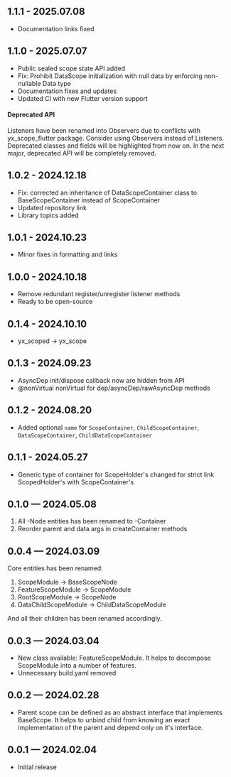 ## 1.1.1 - 2025.07.08

* Documentation links fixed

## 1.1.0 - 2025.07.07

* Public sealed scope state API added
* Fix: Prohibit DataScope initialization with null data by enforcing non-nullable Data type
* Documentation fixes and updates
* Updated CI with new Flutter version support

#### Deprecated API
Listeners have been renamed into Observers due to conflicts with yx_scope_flutter package.
Consider using Observers instead of Listeners.
Deprecated classes and fields will be highlighted from now on.
In the next major, deprecated API will be completely removed.

## 1.0.2 - 2024.12.18

* Fix: corrected an inheritance of DataScopeContainer class to BaseScopeContainer instead of
  ScopeContainer
* Updated repository link
* Library topics added

## 1.0.1 - 2024.10.23

* Minor fixes in formatting and links

## 1.0.0 - 2024.10.18

* Remove redundant register/unregister listener methods
* Ready to be open-source

## 0.1.4 - 2024.10.10

* yx_scoped -> yx_scope

## 0.1.3 - 2024.09.23

* AsyncDep init/dispose callback now are hidden from API
* @nonVirtual nonVirtual for dep/asyncDep/rawAsyncDep methods

## 0.1.2 - 2024.08.20

* Added optional `name`
  for `ScopeContainer`, `ChildScopeContainer`, `DataScopeContainer`, `ChildDataScopeContainer`

## 0.1.1 - 2024.05.27

* Generic type of container for ScopeHolder's changed for strict link ScopedHolder's with
  ScopeContainer's

## 0.1.0 — 2024.05.08

1. All -Node entities has been renamed to -Container
2. Reorder parent and data args in createContainer methods

## 0.0.4 — 2024.03.09

Core entities has been renamed:

1. ScopeModule -> BaseScopeNode
2. FeatureScopeModule -> ScopeModule
3. RootScopeModule -> ScopeNode
4. DataChildScopeModule -> ChildDataScopeModule

And all their children has been renamed accordingly.

## 0.0.3 — 2024.03.04

* New class available: FeatureScopeModule. It helps to decompose ScopeModule into a number of
  features.
* Unnecessary build.yaml removed

## 0.0.2 — 2024.02.28

* Parent scope can be defined as an abstract interface that implements BaseScope. It helps to unbind
  child from knowing an exact implementation of the parent and depend only on it's interface.

## 0.0.1 — 2024.02.04

* Initial release
